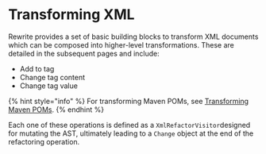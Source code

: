 # Transforming XML

Rewrite provides a set of basic building blocks to transform XML documents which can be composed into higher-level transformations. These are detailed in the subsequent pages and include:

* Add to tag
* Change tag content
* Change tag value

{% hint style="info" %}
For transforming Maven POMs, see [Transforming Maven POMs](../../maven/transforming-maven-poms/).
{% endhint %}

Each one of these operations is defined as a `XmlRefactorVisitor`designed for mutating the AST, ultimately leading to a `Change` object at the end of the refactoring operation.

